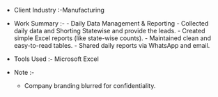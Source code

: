 - Client Industry :-Manufacturing
- Work Summary :-
      - Daily Data Management & Reporting
      - Collected daily data and Shorting Statewise and provide the leads.
      - Created simple Excel reports (like state-wise counts).
      - Maintained clean and easy-to-read tables.
      - Shared daily reports via WhatsApp and email.

- Tools Used :- Microsoft Excel

- Note :-
   - Company branding blurred for confidentiality.
